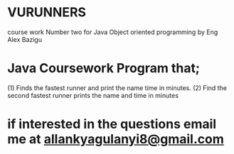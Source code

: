 # VURUNNERS
course work Number two for Java Object oriented programming by Eng Alex Bazigu
# Java Coursework Program that; 
(1) Finds the fastest runner and print the name time in minutes.
(2) Find the second fastest runner prints the name and time in minutes

# if interested in the questions email me at allankyagulanyi8@gmail.com
